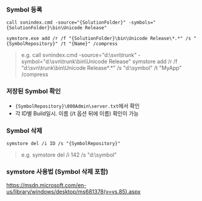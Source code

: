 ### Symbol 등록

```
call svnindex.cmd -source="{SolutionFolder}" -symbols="{SolutionFolder}\bin\Unicode Release"
```

```
symstore.exe add /r /f "{SolutionFolder}\bin\Unicode Release\*.*" /s "{SymbolRepository}" /t "{Name}" /compress
```

>e.g.
call svnindex.cmd -source="d:\svn\trunk" -symbol="d:\svn\trunk\bin\Unicode Release"
symstore add /r /f "d:\svn\trunk\bin\Unicode Release\*.*" /s "d:\symbol" /t "MyApp" /compress

### 저장된 Symbol 확인

- `{SymbolRepository}\000Admin\server.txt`에서 확인
- 각 ID별 Build일시. 이름 (/t 옵션 뒤에 이름) 확인이 가능

### Symbol 삭제

```
symstore del /i ID /s "{SymbolRepository}"
```

>e.g.
symstore del /i 142 /s "d:\symbol"

### symstore 사용법 (Symbol 삭제 포함)
<https://msdn.microsoft.com/en-us/library/windows/desktop/ms681378(v=vs.85).aspx>
